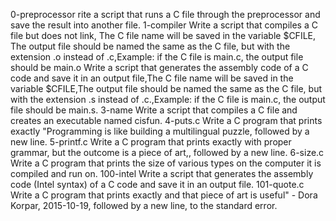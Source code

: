0-preprocessor rite a script that runs a C file through the preprocessor and save the result into another file.
1-compiler Write a script that compiles a C file but does not link, The C file name will be saved in the variable $CFILE, The output file should be named the same as the C file, but with the extension .o instead of .c,Example: if the C file is main.c, the output file should be main.o
Write a script that generates the assembly code of a C code and save it in an output file,The C file name will be saved in the variable $CFILE,The output file should be named the same as the C file, but with the extension .s instead of .c.,Example: if the C file is main.c, the output file should be main.s. 
3-name Write a script that compiles a C file and creates an executable named cisfun.
4-puts.c Write a C program that prints exactly "Programming is like building a multilingual puzzle, followed by a new line.
5-printf.c Write a C program that prints exactly with proper grammar, but the outcome is a piece of art,, followed by a new line.
6-size.c Write a C program that prints the size of various types on the computer it is compiled and run on.
100-intel Write a script that generates the assembly code (Intel syntax) of a C code and save it in an output file.
101-quote.c Write a C program that prints exactly and that piece of art is useful" - Dora Korpar, 2015-10-19, followed by a new line, to the standard error.

